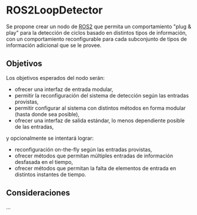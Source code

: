 # ROS2LoopDetector

Se propone crear un nodo de [ROS2](https://docs.ros.org) que permita un comportamiento "plug & play" para la detección de ciclos basado en distintos tipos de información, con un comportamiento reconfigurable para cada subconjunto de tipos de información adicional que se le provee.

## Objetivos

Los objetivos esperados del nodo serán:
- ofrecer una interfaz de entrada modular,
- permitir la reconfiguración del sistema de detección según las entradas provistas,
- permitir configurar al sistema con distintos métodos en forma modular (hasta donde sea posible),
- ofrecer una interfaz de salida estándar, lo menos dependiente posible de las entradas,

y opcionalmente se intentará lograr:
- reconfiguración on-the-fly según las entradas provistas,
- ofrecer métodos que permitan múltiples entradas de información desfasada en el tiempo,
- ofrecer métodos que permitan la falta de elementos de entrada en distintos instantes de tiempo.

## Consideraciones

...